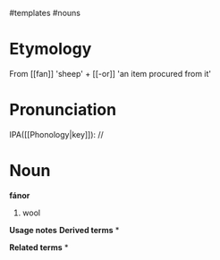 #templates #nouns 
# Etymology
From [[fan]] 'sheep' + [[-or]] 'an item procured from it'
# Pronunciation
IPA([[Phonology|key]]): //
# Noun
**fánor**
1. wool

**Usage notes**
**Derived terms**
* 

**Related terms**
* 